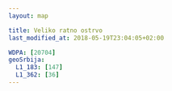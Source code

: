 ```yaml
---
layout: map

title: Veliko ratno ostrvo
last_modified_at: 2018-05-19T23:04:05+02:00

WDPA: [20704]
geoSrbija:
  L1_183: [147]
  L1_362: [36]
---
```


